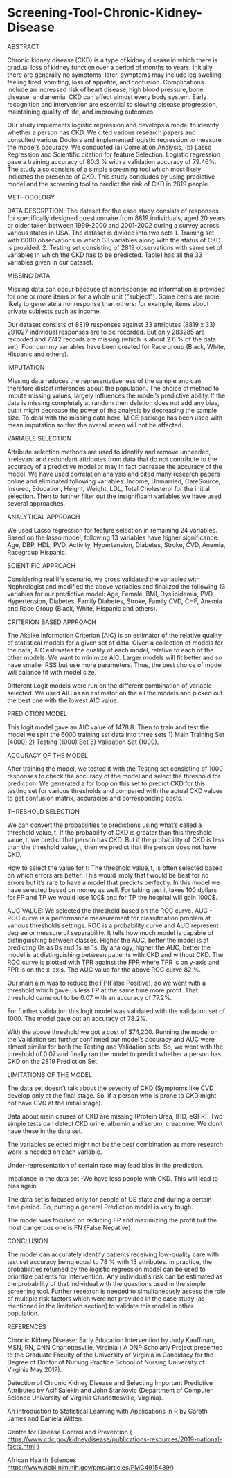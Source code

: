 # Screening-Tool-Chronic-Kidney-Disease

ABSTRACT  

Chronic kidney disease (CKD) is a type of kidney disease in which there is gradual loss of kidney function over a period of months to years. Initially there are generally no symptoms; later, symptoms may include leg swelling, feeling tired, vomiting, loss of appetite, and confusion. Complications include an increased risk of heart disease, high blood pressure, bone disease, and anemia. CKD can affect almost every body system. Early recognition and intervention are essential to slowing disease progression, maintaining quality of life, and improving outcomes. 

 

Our study implements logistic regression and develops a model to identify whether a person has CKD. We cited various research papers and consulted various Doctors and implemented logistic regression to measure the model’s accuracy. We conducted (a) Correlation Analysis, (b) Lasso Regression and Scientific citation for feature Selection. Logistic regression gave a training accuracy of 80.3 % with a validation accuracy of 79.46%. The study also consists of a simple screening tool which most likely indicates the presence of CKD. This study concludes by using predictive model and the screening tool to predict the risk of CKD in 2819 people.  

 

METHODOLOGY  

DATA DESCRPTION: The dataset for the case study consists of responses for specifically designed questionnaire from 8819 individuals, aged 20 years or older taken between 1999-2000 and 2001-2002 during a survey across various states in USA.  The dataset is divided into two sets 1. Training set with 6000 observations in which 33 variables along with the status of CKD is provided. 2. Testing set consisting of 2819 observations with same set of variables in which the CKD has to be predicted. Table1 has all the 33 variables given in our dataset. 



MISSING DATA 

Missing data can occur because of nonresponse: no information is provided for one or more items or for a whole unit ("subject"). Some items are more likely to generate a nonresponse than others: for example, items about private subjects such as income. 

Our dataset consists of 8819 responses against 33 attributes (8819 x 33) 291027 individual responses are to be recorded. But only 283285 are recorded and 7742 records are missing (which is about 2.6 % of the data set). Four dummy variables have been created for Race group (Black, White, Hispanic and others). 
 

IMPUTATION 

Missing data reduces the representativeness of the sample and can therefore distort inferences about the population. The choice of method to impute missing values, largely influences the model’s predictive ability. If the data is missing completely at random then deletion does not add any bias, but it might decrease the power of the analysis by decreasing the sample size. To deal with the missing data here, MICE package has been used with mean imputation so that the overall mean will not be affected. 

VARIABLE SELECTION  

Attribute selection methods are used to identify and remove unneeded, irrelevant and redundant attributes from data that do not contribute to the accuracy of a predictive model or may in fact decrease the accuracy of the model. We have used correlation analysis and cited many research papers online and eliminated following variables: Income, Unmarried, CareSource, Insured, Education, Height, Weight, LDL, Total Cholesterol for the initial selection. Then to further filter out the insignificant variables we have used several approaches.  


ANALYTICAL APPROACH 

We used Lasso regression for feature selection in remaining 24 variables. Based on the lasso model, following 13 variables have higher significance: Age, DBP, HDL, PVD, Activity, Hypertension, Diabetes, Stroke, CVD, Anemia, Racegroup Hispanic.  

SCIENTIFIC APPROACH  

Considering real life scenario, we cross validated the variables with Nephrologist and modified the above variables and finalized the following 13 variables for our predictive model:  Age, Female, BMI, Dyslipidemia, PVD, Hypertension, Diabetes, Family Diabetes, Stroke, Family CVD, CHF, Anemia and Race Group (Black, White, Hispanic and others). 

CRITERION BASED APPROACH  

The Akaike Information Criterion (AIC) is an estimator of the relative quality of statistical models for a given set of data. Given a collection of models for the data, AIC estimates the quality of each model, relative to each of the other models. We want to minimize AIC. Larger models will fit better and so have smaller RSS but use more parameters. Thus, the best choice of model will balance fit with model size.  

Different Logit models were run on the different combination of variable selected. We used AIC as an estimator on the all the models and picked out the best one with the lowest AIC value.   

PREDICTION MODEL 

This logit model gave an AIC value of 1478.8. Then to train and test the model we split the 6000 training set data into three sets 1) Main Training Set (4000) 2) Testing (1000) Set 3) Validation Set (1000).  



ACCURACY OF THE MODEL 

After training the model, we tested it with the Testing set consisting of 1000 responses to check the accuracy of the model and select the threshold for prediction. We generated a for loop on this set to predict CKD for this testing set for various thresholds and compared with the actual CKD values to get confusion matrix, accuracies and corresponding costs.  

THRESHOLD SELECTION  


We can convert the probabilities to predictions using what’s called a threshold value, t. If the probability of CKD is greater than this threshold value, t, we predict that person has CKD. But if the probability of CKD is less than the threshold value, t, then we predict that the person does not have CKD. 

How to select the value for t: The threshold value, t, is often selected based on which errors are better. This would imply that t would be best for no errors but it’s rare to have a model that predicts perfectly. In this model we have selected based on money as well. For taking test it takes 100 dollars for FP and TP we would lose 100$ and for TP the hospital will gain 1000$.  

AUC VALUE: We selected the threshold based on the ROC curve. AUC - ROC curve is a performance measurement for classification problem at various thresholds settings. ROC is a probability curve and AUC represent degree or measure of separability. It tells how much model is capable of distinguishing between classes. Higher the AUC, better the model is at predicting 0s as 0s and 1s as 1s. By analogy, higher the AUC, better the model is at distinguishing between patients with CKD and without CKD. The ROC curve is plotted with TPR against the FPR where TPR is on y-axis and FPR is on the x-axis. The AUC value for the above ROC curve 82 %. 


Our main aim was to reduce the FP(False Positive), so we went with a threshold which gave us less FP at the same time more profit. That threshold came out to be 0.07 with an accuracy of 77.2%. 


For further validation this logit model was validated with the validation set of 1000. The model gave out an accuracy of 78.2%.  

With the above threshold we got a cost of $74,200. Running the model on the Validation set further confirmed our model’s accuracy and AUC were almost similar for both the Testing and Validation sets. So, we went with the threshold of 0.07 and finally ran the model to predict whether a person has CKD on the 2819 Prediction Set.  

LIMITATIONS OF THE MODEL 

The data set doesn’t talk about the severity of CKD (Symptoms like CVD develop only at the final stage. So, if a person who is prone to CKD might not have CVD at the initial stage). 

Data about main causes of CKD are missing (Protein Urea, IHD, eGFR). Two simple tests can detect CKD urine, albumin and serum, creatinine. We don’t have these in the data set.  

The variables selected might not be the best combination as more research work is needed on each variable.  

Under-representation of certain race may lead bias in the prediction.  

Imbalance in the data set -We have less people with CKD. This will lead to bias again.  

The data set is focused only for people of US state and during a certain time period. So, putting a general Prediction model is very tough.  

The model was focused on reducing FP and maximizing the profit but the most dangerous one is FN (False Negative).  


CONCLUSION  

The model can accurately identify patients receiving low-quality care with test set accuracy being equal to 78 % with 13 attributes. In practice, the probabilities returned by the logistic regression model can be used to prioritize patients for intervention.  Any individual’s risk can be estimated as the probability of that individual with the questions used in the simple screening tool. Further research is needed to simultaneously assess the role of multiple risk factors which were not provided in the case study (as mentioned in the limitation section) to validate this model in other population. 

 

REFERENCES 

Chronic Kidney Disease: Early Education Intervention by Judy Kauffman, MSN, RN, CNN Charlottesville, Virginia ( A DNP Scholarly Project presented to the Graduate Faculty of the University of Virginia in Candidacy for the Degree of Doctor of Nursing Practice School of Nursing University of Virginia May 2017). 

Detection of Chronic Kidney Disease and Selecting Important Predictive Attributes by Asif Salekin and John Stankovic (Department of Computer Science University of Virginia Charlottesville, Virginia). 

An Introduction to Statistical Learning with Applications in R by Gareth James and Daniela Witten. 

Centre for Disease Control and Prevention ( https://www.cdc.gov/kidneydisease/publications-resources/2019-national-facts.html ) 

African Health Sciences https://www.ncbi.nlm.nih.gov/pmc/articles/PMC4915439/) 

 
